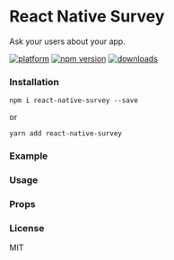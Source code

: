 # React Native Survey

Ask your users about your app.

[![platform](https://img.shields.io/badge/platform-react--native-blue.svg)](http://facebook.github.io/react-native)
[![npm version](https://badge.fury.io/js/react-native-survey.svg)](https://badge.fury.io/js/react-native-survey)
[![downloads](https://img.shields.io/npm/dm/react-native-survey.svg)](https://www.npmjs.com/package/react-native-survey)

### Installation

```shell
npm i react-native-survey --save
```
or
```shell
yarn add react-native-survey
```

### Example

### Usage

### Props

### License

MIT
